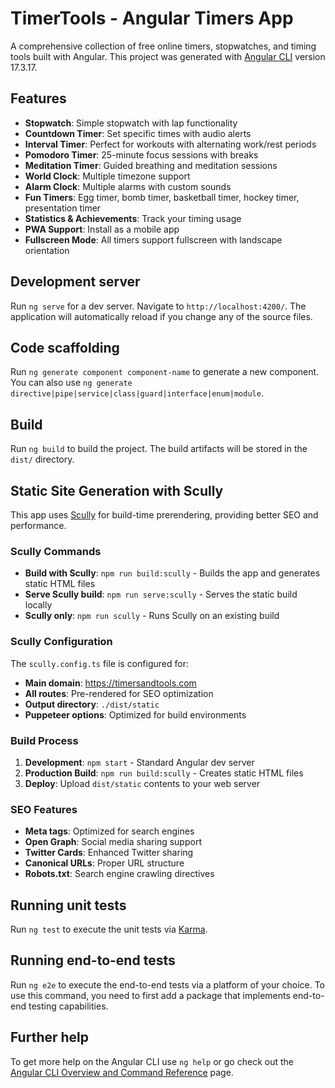 # TimerTools - Angular Timers App

A comprehensive collection of free online timers, stopwatches, and timing tools built with Angular. This project was generated with [Angular CLI](https://github.com/angular/angular-cli) version 17.3.17.

## Features

- **Stopwatch**: Simple stopwatch with lap functionality
- **Countdown Timer**: Set specific times with audio alerts
- **Interval Timer**: Perfect for workouts with alternating work/rest periods
- **Pomodoro Timer**: 25-minute focus sessions with breaks
- **Meditation Timer**: Guided breathing and meditation sessions
- **World Clock**: Multiple timezone support
- **Alarm Clock**: Multiple alarms with custom sounds
- **Fun Timers**: Egg timer, bomb timer, basketball timer, hockey timer, presentation timer
- **Statistics & Achievements**: Track your timing usage
- **PWA Support**: Install as a mobile app
- **Fullscreen Mode**: All timers support fullscreen with landscape orientation

## Development server

Run `ng serve` for a dev server. Navigate to `http://localhost:4200/`. The application will automatically reload if you change any of the source files.

## Code scaffolding

Run `ng generate component component-name` to generate a new component. You can also use `ng generate directive|pipe|service|class|guard|interface|enum|module`.

## Build

Run `ng build` to build the project. The build artifacts will be stored in the `dist/` directory.

## Static Site Generation with Scully

This app uses [Scully](https://scully.io/) for build-time prerendering, providing better SEO and performance.

### Scully Commands

- **Build with Scully**: `npm run build:scully` - Builds the app and generates static HTML files
- **Serve Scully build**: `npm run serve:scully` - Serves the static build locally
- **Scully only**: `npm run scully` - Runs Scully on an existing build

### Scully Configuration

The `scully.config.ts` file is configured for:
- **Main domain**: https://timersandtools.com
- **All routes**: Pre-rendered for SEO optimization
- **Output directory**: `./dist/static`
- **Puppeteer options**: Optimized for build environments

### Build Process

1. **Development**: `npm start` - Standard Angular dev server
2. **Production Build**: `npm run build:scully` - Creates static HTML files
3. **Deploy**: Upload `dist/static` contents to your web server

### SEO Features

- **Meta tags**: Optimized for search engines
- **Open Graph**: Social media sharing support
- **Twitter Cards**: Enhanced Twitter sharing
- **Canonical URLs**: Proper URL structure
- **Robots.txt**: Search engine crawling directives

## Running unit tests

Run `ng test` to execute the unit tests via [Karma](https://karma-runner.github.io).

## Running end-to-end tests

Run `ng e2e` to execute the end-to-end tests via a platform of your choice. To use this command, you need to first add a package that implements end-to-end testing capabilities.

## Further help

To get more help on the Angular CLI use `ng help` or go check out the [Angular CLI Overview and Command Reference](https://angular.io/cli) page.
